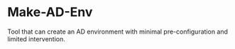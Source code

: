 # Make-AD-Env
Tool that can create an AD environment with minimal pre-configuration and limited intervention.
